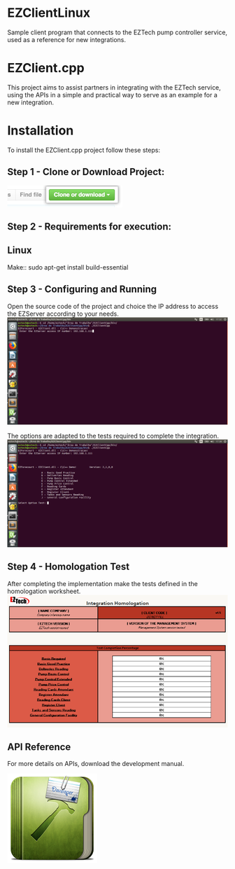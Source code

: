 # EZClientLinux
Sample client program that connects to the EZTech pump controller service, used as a reference for new integrations.

# EZClient.cpp #

This project aims to assist partners in integrating with the EZTech service, using the APIs in a simple and practical way to serve as an example for a new integration. 

# Installation #

To install the EZClient.cpp project follow these steps:

## Step 1 - Clone or Download Project:
[![CloneProject](https://github.com/EZTechBrasil/EZClientCpp/blob/master/Pictures/clone-repo-clone-url-button.png?raw=true)](https://help.github.com/articles/cloning-a-repository/)

## Step 2 - Requirements for execution:

## Linux
 Make::
	sudo apt-get install build-essential

## Step 3 - Configuring and Running

Open the source code of the project and choice the IP address to access the EZServer according to your needs.
[![EZClientCppConfigAdress](https://github.com/EZTechBrasil/EZClientLinux/blob/master/Pictures/img1.png
)](https://github.com/EZTechBrasil/EZClientLinux/blob/master/Pictures/img1.png
)

The options are adapted to the tests required to complete the integration.
[![EZClientCppMain](https://github.com/EZTechBrasil/EZClientLinux/blob/master/Pictures/img2.png)](https://github.com/EZTechBrasil/EZClientLinux/blob/master/Pictures/img2.png)

## Step 4 - Homologation Test

After completing the implementation make the tests defined in the homologation worksheet.
[![HomologationTest](https://github.com/EZTechBrasil/EZClientCpp/blob/master/Pictures/IntegrationHomologation.png)](https://github.com/EZTechBrasil/Integracao/raw/master/downloads/IntegrationHomologationV1_5.xlsx)

## API Reference

For more details on APIs, download the development manual.

[![Quickstart Manual](https://github.com/EZTechBrasil/EZClientCpp/blob/master/Pictures/Developer.png?raw=true)](http://www.execweb.com.br/eztech/EZAdmin/downloads/ManualDesenvolvimento.pdf)

